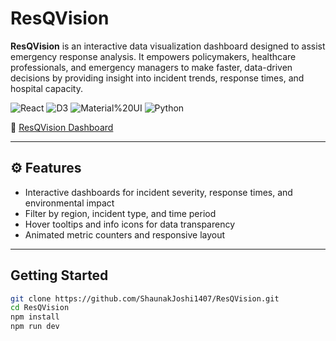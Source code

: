 # ResQVision

**ResQVision** is an interactive data visualization dashboard designed to assist emergency response analysis. It empowers policymakers, healthcare professionals, and emergency managers to make faster, data-driven decisions by providing insight into incident trends, response times, and hospital capacity.


![React](https://img.shields.io/badge/React-18.x-blue)
![D3](https://img.shields.io/badge/D3.js-7.x-orange)
![Material%20UI](https://img.shields.io/badge/MUI-%5E5.x-blueviolet)
![Python](https://img.shields.io/badge/Python-3.x-blue)

🔗 [ResQVision Dashboard](https://resqvision-dashboard.netlify.app)

---

## ⚙️ Features

- Interactive dashboards for incident severity, response times, and environmental impact
- Filter by region, incident type, and time period
- Hover tooltips and info icons for data transparency
- Animated metric counters and responsive layout

---

## Getting Started

```bash
git clone https://github.com/ShaunakJoshi1407/ResQVision.git
cd ResQVision
npm install
npm run dev
```
